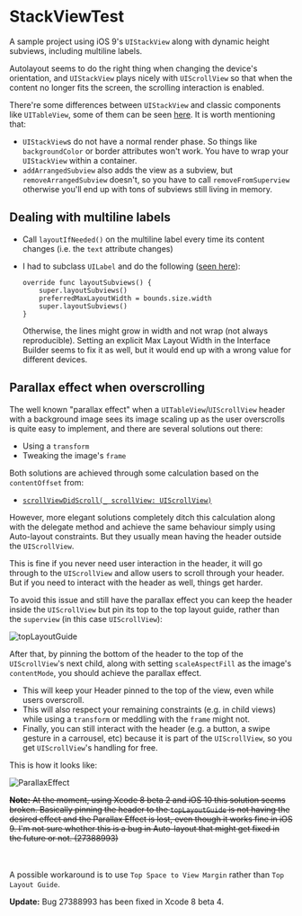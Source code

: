 # StackViewTest
A sample project using iOS 9's `UIStackView` along with dynamic height subviews, including multiline labels.

Autolayout seems to do the right thing when changing the device's orientation, and `UIStackView` plays nicely with `UIScrollView` so that when the content no longer fits the screen, the scrolling interaction is enabled.

There're some differences between `UIStackView` and classic components like `UITableView`, some of them can be seen [here](http://angelolloqui.com/blog/36-Oddities-of-UIStackView).
It is worth mentioning that:

- `UIStackView`s do not have a normal render phase. So things like `backgroundColor` or border attributes won't work. You have to wrap your `UIStackView` within a container.
- `addArrangedSubview` also adds the view as a subview, but `removeArrangedSubview` doesn't, so you have to call `removeFromSuperview` otherwise you'll end up with tons of subviews still living in memory.


## Dealing with multiline labels
- Call `layoutIfNeeded()` on the multiline label every time its content changes (i.e. the `text` attribute changes)
- I had to subclass `UILabel` and do the following ([seen here](https://www.objc.io/issues/3-views/advanced-auto-layout-toolbox/#intrinsic-content-size-of-multi-line-text)):
	
	```
	override func layoutSubviews() {
        super.layoutSubviews()
        preferredMaxLayoutWidth = bounds.size.width
        super.layoutSubviews()
    }
	```
	Otherwise, the lines might grow in width and not wrap (not always reproducible). Setting an explicit Max Layout Width in the Interface Builder seems to fix it as well, but it would end up with a wrong value for different devices.
	
## Parallax effect when overscrolling

The well known "parallax effect" when a `UITableView`/`UIScrollView` header with a background image sees its image scaling up as the user overscrolls is quite easy to implement, and there are several solutions out there:

- Using a `transform`
- Tweaking the image's `frame`

Both solutions are achieved through some calculation based on the `contentOffset` from: 

- [`scrollViewDidScroll(_ scrollView: UIScrollView)`](https://developer.apple.com/library/ios/documentation/UIKit/Reference/UIScrollViewDelegate_Protocol/#//apple_ref/occ/intfm/UIScrollViewDelegate/scrollViewDidScroll:)

However, more elegant solutions completely ditch this calculation along with the delegate method and achieve the same behaviour simply using Auto-layout constraints. But they usually mean having the header outside the `UIScrollView`.

This is fine if you never need user interaction in the header, it will go through to the `UIScrollView` and allow users to scroll through your header. But if you need to interact with the header as well, things get harder.

To avoid this issue and still have the parallax effect you can keep the header inside the `UIScrollView` but pin its top to the top layout guide, rather than the `superview` (in this case `UIScrollView`):

![topLayoutGuide](https://dl.dropboxusercontent.com/u/2521373/topLayoutGuide.png)

After that, by pinning the bottom of the header to the top of the `UIScrollView`'s next child, along with setting `scaleAspectFill` as the image's `contentMode`, you should achieve the parallax effect.

- This will keep your Header pinned to the top of the view, even while users overscroll.
- This will also respect your remaining constraints (e.g. in child views) while using a `transform` or meddling with the `frame` might not.
- Finally, you can still interact with the header (e.g. a button, a swipe gesture in a carrousel, etc) because it is part of the `UIScrollView`, so you get `UIScrollView`'s handling for free.

This is how it looks like:

![ParallaxEffect](http://i.giphy.com/l0HlvgwBwZFW3YVKE.gif)


<del><b>Note:</b> At the moment, using Xcode 8 beta 2 and iOS 10 this solution seems broken. Basically pinning the header to the `topLayoutGuide` is not having the desired effect and the Parallax Effect is lost, even though it works fine in iOS 9.
I'm not sure whether this is a bug in Auto-layout that might get fixed in the future or not. (27388993)

</br></br>A possible workaround is to use `Top Space to View Margin` rather than `Top Layout Guide`.
</del>

**Update:** Bug 27388993 has been fixed in Xcode 8 beta 4.
